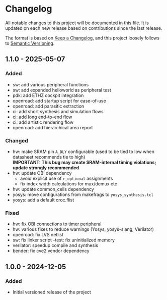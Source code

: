 # Changelog

All notable changes to this project will be documented in this file.
It is updated on each new release based on contributions since the last release.

The format is based on [Keep a Changelog](https://keepachangelog.com/en/1.1.0/),
and this project loosely follows to [Semantic Versioning](https://semver.org/spec/v2.0.0.html).


## 1.1.0 - 2025-05-07

### Added

- sw: add various peripheral functions
- sw: add expanded helloworld as peripheral test
- pdk: add ETHZ cockpit integration
- openroad: add startup script for ease-of-use
- openroad: add parasitic extraction
- ci: add short synthesis and simulation flows
- ci: add long end-to-end flow
- ci: add artistic rendering flow
- openroad: add hierarchical area report

### Changed

- hw: make SRAM pin `A_DLY` configurable (used to be tied to low when datasheet recommends tie to high)  
**IMPORTANT: This bug may create SRAM-internal timing violations; update strongly recommended**
- hw: update OBI dependency
  - avoid explicit use of `r_optional` assignments
  - fix index width calculations for mux/demux etc
- hw: update common_cells dependency
- yosys: move configurations from makefrags to `yosys_synthesis.tcl`
- yosys: add a default croc.flist

### Fixed

- hw: fix OBI connections to timer peripheral
- hw: various fixes to reduce warnings (Yosys, yosys-slang, Verilator)
- openroad: fix LVS netlist
- sw: fix linker script
-test: fix uninitialized memory
- verilator: speedup compile and synthesis
- bender: fix cve2 vendor dependency

## 1.0.0 - 2024-12-05

### Added

- Initial versioned release of the project
